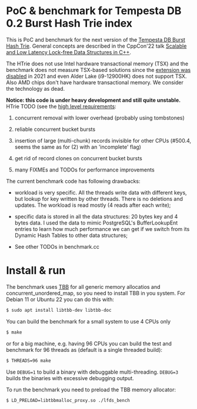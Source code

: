 # PoC & benchmark for Tempesta DB 0.2 Burst Hash Trie index

This is PoC and benchmark for the next version of the
[Tempesta DB Burst Hash Trie](https://github.com/tempesta-tech/tempesta/blob/master/db/core/htrie.c).
General concepts are described in the CppCon'22 talk
[Scalable and Low Latency Lock-free Data Structures in C++](https://www.youtube.com/watch?v=j_FCgQmgp_M).

The HTrie does not use Intel hardware transactional memory (TSX) and the benchmark
does not measure TSX-based solutions since the
[extension was disabled](https://www.theregister.com/2021/06/29/intel_tsx_disabled/)
in 2021 and even Alder Lake (i9-12900HK) does not support TSX. Also AMD chips don't
have hardware transactional memory. We consider the technology as dead.

**Notice: this code is under heavy development and still quite unstable.**
HTrie TODO (see the [high level requirements](https://github.com/tempesta-tech/tempesta/issues/515):

1. concurrent removal with lower overhead (probably using tombstones)

2. reliable concurrent bucket bursts

3. insertion of large (multi-chunk) records invisible for other CPUs (#500.4,
   seems the same as for (2) with an 'incomplete' flag)

4. get rid of record clones on concurrent bucket bursts

5. many FIXMEs and TODOs for performance improvements

The current benchmark code has following drawbacks:

* workload is very specific. All the threads write data with different keys,
  but lookup for key written by other threads. There is no deletions and
  updates. The workload is read mostly (4 reads after each write);

* specific data is stored in all the data structures: 20 bytes key and 4 bytes
  data. I used the data to mimic PostgreSQL's BufferLookupEnt entries to learn
  how much performance we can get if we switch from its Dynamic Hash Tables to
  other data structures;

* See other TODOs in benchmark.cc


# Install & run

The benchmark uses [TBB](https://github.com/oneapi-src/oneTBB) for all generic memory
allocatios and concurrent_unordered_map, so you need to install TBB in you system.
For Debian 11 or Ubuntu 22 you can do this with:

```bash
$ sudo apt install libtbb-dev libtbb-doc
```

You can build the benchmark for a small system to use 4 CPUs only
```bash
$ make
```
or for a big machine, e.g. having 96 CPUs you can build the test and benchmark
for 96 threads as (default is a single threaded build):
```bash
$ THREADS=96 make
```

Use `DEBUG=1` to build a binary with debuggable multi-threading. `DEBUG=3` builds
the binaries with excessive debugging output.

To run the benchmark you need to preload the TBB memory allocator:
```bash
$ LD_PRELOAD=libtbbmalloc_proxy.so ./lfds_bench
```
